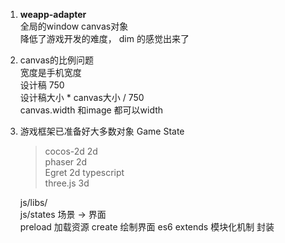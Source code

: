 1. **weapp-adapter**<br>
  全局的window canvas对象<br>
  降低了游戏开发的难度， dim 的感觉出来了<br>

2. canvas的比例问题<br>
  宽度是手机宽度<br>
  设计稿 750<br>
  设计稿大小 * canvas大小 / 750<br>
  canvas.width 和image 都可以width

3. 游戏框架已准备好大多数对象 Game State<br>
    >cocos-2d  2d<br>
    >phaser    2d<br>
    >Egret     2d typescript<br>
    >three.js   3d

    js/libs/<br>
    js/states  场景 -> 界面<br>
      preload 加载资源 create 绘制界面
    es6 extends 模块化机制 封装

